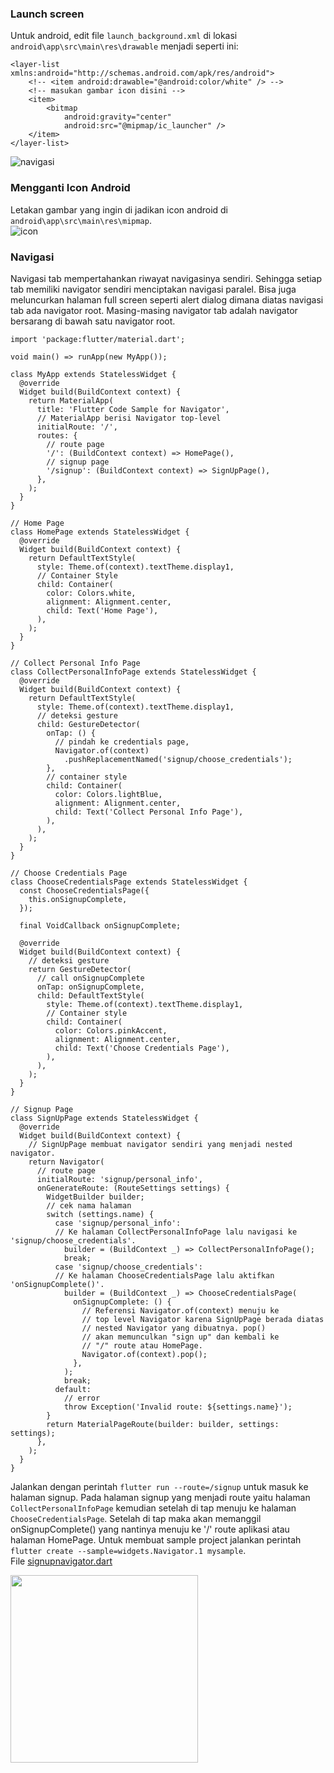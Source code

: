 ### Launch screen
Untuk android, edit file `launch_background.xml` di lokasi `android\app\src\main\res\drawable` menjadi seperti ini:
```
<layer-list xmlns:android="http://schemas.android.com/apk/res/android">
    <!-- <item android:drawable="@android:color/white" /> -->
    <!-- masukan gambar icon disini -->
    <item>
        <bitmap
            android:gravity="center"
            android:src="@mipmap/ic_launcher" />
    </item>
</layer-list>
```
![navigasi](https://github.com/Fourthten/praxis-academy/blob/master/novice/02-03/latihan/images/launchscreen.PNG)
### Mengganti Icon Android
Letakan gambar yang ingin di jadikan icon android di `android\app\src\main\res\mipmap`.\
![icon](https://github.com/Fourthten/praxis-academy/blob/master/novice/02-03/latihan/images/icon.PNG)
### Navigasi
Navigasi tab mempertahankan riwayat navigasinya sendiri. 
Sehingga setiap tab memiliki navigator sendiri menciptakan navigasi paralel. 
Bisa juga meluncurkan halaman full screen seperti alert dialog dimana diatas navigasi tab ada navigator root. 
Masing-masing navigator tab adalah navigator bersarang di bawah satu navigator root. 
```
import 'package:flutter/material.dart';

void main() => runApp(new MyApp());

class MyApp extends StatelessWidget {
  @override
  Widget build(BuildContext context) {
    return MaterialApp(
      title: 'Flutter Code Sample for Navigator',
      // MaterialApp berisi Navigator top-level
      initialRoute: '/',
      routes: {
        // route page
        '/': (BuildContext context) => HomePage(),
        // signup page
        '/signup': (BuildContext context) => SignUpPage(),
      },
    );
  }
}

// Home Page
class HomePage extends StatelessWidget {
  @override
  Widget build(BuildContext context) {
    return DefaultTextStyle(
      style: Theme.of(context).textTheme.display1,
      // Container Style
      child: Container(
        color: Colors.white,
        alignment: Alignment.center,
        child: Text('Home Page'),
      ),
    );
  }
}

// Collect Personal Info Page
class CollectPersonalInfoPage extends StatelessWidget {
  @override
  Widget build(BuildContext context) {
    return DefaultTextStyle(
      style: Theme.of(context).textTheme.display1,
      // deteksi gesture
      child: GestureDetector(
        onTap: () {
          // pindah ke credentials page,
          Navigator.of(context)
            .pushReplacementNamed('signup/choose_credentials');
        },
        // container style
        child: Container(
          color: Colors.lightBlue,
          alignment: Alignment.center,
          child: Text('Collect Personal Info Page'),
        ),
      ),
    );
  }
}

// Choose Credentials Page
class ChooseCredentialsPage extends StatelessWidget {
  const ChooseCredentialsPage({
    this.onSignupComplete,
  });

  final VoidCallback onSignupComplete;

  @override
  Widget build(BuildContext context) {
    // deteksi gesture
    return GestureDetector(
      // call onSignupComplete
      onTap: onSignupComplete,
      child: DefaultTextStyle(
        style: Theme.of(context).textTheme.display1,
        // Container style
        child: Container(
          color: Colors.pinkAccent,
          alignment: Alignment.center,
          child: Text('Choose Credentials Page'),
        ),
      ),
    );
  }
}

// Signup Page
class SignUpPage extends StatelessWidget {
  @override
  Widget build(BuildContext context) {
    // SignUpPage membuat navigator sendiri yang menjadi nested navigator.
    return Navigator(
      // route page
      initialRoute: 'signup/personal_info',
      onGenerateRoute: (RouteSettings settings) {
        WidgetBuilder builder;
        // cek nama halaman
        switch (settings.name) {
          case 'signup/personal_info':
          // Ke halaman CollectPersonalInfoPage lalu navigasi ke 'signup/choose_credentials'.
            builder = (BuildContext _) => CollectPersonalInfoPage();
            break;
          case 'signup/choose_credentials':
          // Ke halaman ChooseCredentialsPage lalu aktifkan 'onSignupComplete()'.
            builder = (BuildContext _) => ChooseCredentialsPage(
              onSignupComplete: () {
                // Referensi Navigator.of(context) menuju ke
                // top level Navigator karena SignUpPage berada diatas
                // nested Navigator yang dibuatnya. pop()
                // akan memunculkan "sign up" dan kembali ke
                // "/" route atau HomePage.
                Navigator.of(context).pop();
              },
            );
            break;
          default:
            // error
            throw Exception('Invalid route: ${settings.name}');
        }
        return MaterialPageRoute(builder: builder, settings: settings);
      },
    );
  }
}
```
Jalankan dengan perintah `flutter run --route=/signup` untuk masuk ke halaman signup. 
Pada halaman signup yang menjadi route yaitu halaman `CollectPersonalInfoPage` kemudian 
setelah di tap menuju ke halaman `ChooseCredentialsPage`. Setelah di tap maka akan memanggil onSignupComplete() 
yang nantinya menuju ke '/' route aplikasi atau halaman HomePage. 
Untuk membuat sample project jalankan perintah `flutter create --sample=widgets.Navigator.1 mysample`.\
File [signupnavigator.dart](https://github.com/Fourthten/praxis-academy/blob/master/novice/02-03/kasus/signupnavigator.dart)

<img src="https://github.com/Fourthten/praxis-academy/blob/master/novice/02-03/kasus/record/navigatesignup.gif" width="300">
